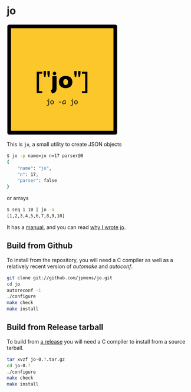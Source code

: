 # jo

![jo logo](jo-logo.png)

This is `jo`, a small utility to create JSON objects

```bash
$ jo -p name=jo n=17 parser@0
{
    "name": "jo",
    "n": 17,
    "parser": false
}
```

or arrays

```bash
$ seq 1 10 | jo -a
[1,2,3,4,5,6,7,8,9,10]
```

It has a [manual](jo.md), and you can read [why I wrote jo](http://jpmens.net/2016/03/05/a-shell-command-to-create-json-jo/).

## Build from Github

To install from the repository, you will need a C compiler as well as a relatively recent version of _automake_ and _autoconf_.

```bash
git clone git://github.com/jpmens/jo.git
cd jo
autoreconf -i
./configure
make check
make install
```


## Build from Release tarball

To build from [a release](https://github.com/jpmens/jo/releases) you will need a C compiler to install from a source tarball.

```bash
tar xvzf jo-0.?.tar.gz
cd jo-0.?
./configure
make check
make install
```
